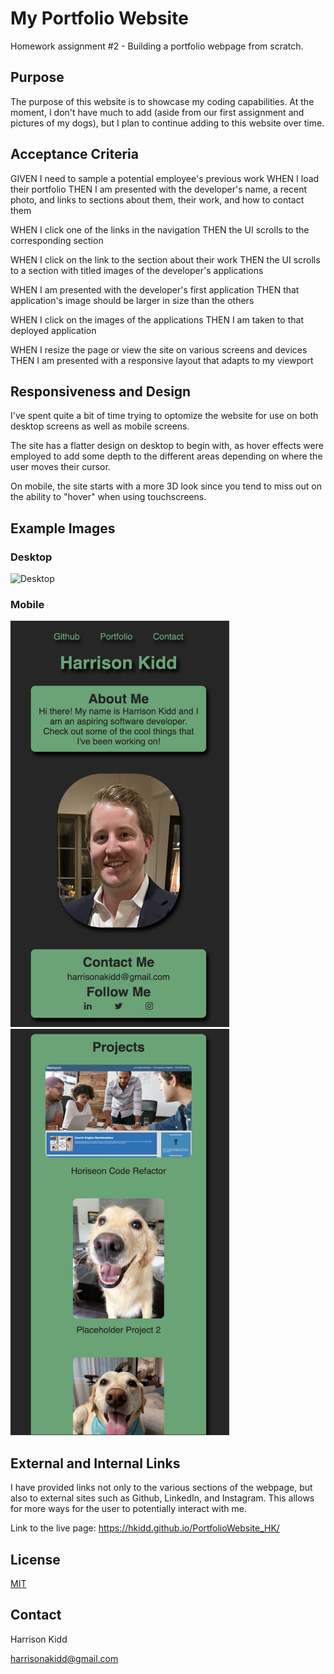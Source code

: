 # My Portfolio Website
Homework assignment #2 - Building a portfolio webpage from scratch.

## Purpose
The purpose of this website is to showcase my coding capabilities.  At the moment, I don't have much to add (aside from our first assignment and pictures of my dogs), but I plan to continue adding to this website over time.

## Acceptance Criteria
GIVEN I need to sample a potential employee's previous work
WHEN I load their portfolio
THEN I am presented with the developer's name, a recent photo, and links to sections about them, their work, and how to contact them

WHEN I click one of the links in the navigation
THEN the UI scrolls to the corresponding section

WHEN I click on the link to the section about their work
THEN the UI scrolls to a section with titled images of the developer's applications

WHEN I am presented with the developer's first application
THEN that application's image should be larger in size than the others

WHEN I click on the images of the applications
THEN I am taken to that deployed application

WHEN I resize the page or view the site on various screens and devices
THEN I am presented with a responsive layout that adapts to my viewport

## Responsiveness and Design
I've spent quite a bit of time trying to optomize the website for use on both desktop screens as well as mobile screens.

The site has a flatter design on desktop to begin with, as hover effects were employed to add some depth to the different areas depending on where the user moves their cursor.

On mobile, the site starts with a more 3D look since you tend to miss out on the ability to "hover" when using touchscreens.

## Example Images
### Desktop
![Desktop](assets/images/DesktopScreenshot.jpg)
<br>

### Mobile <br>
<img src="assets/images/MobileScreenshot.jpg" width="350" height="650" />
<img src="assets/images/MobileScreenshot2.jpg" width="350" height="650" />

## External and Internal Links
I have provided links not only to the various sections of the webpage, but also to external sites such as Github, LinkedIn, and Instagram.  This allows for more ways for the user to potentially interact with me.

Link to the live page: https://hkidd.github.io/PortfolioWebsite_HK/

## License
[MIT](https://choosealicense.com/licenses/mit/)

## Contact
Harrison Kidd

harrisonakidd@gmail.com
